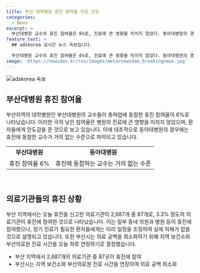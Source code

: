 ```yaml
---
title: 부산 대학병원 휴진 환자들 저조 안도
categories:
  - News
excerpt: >
  부산대병원 교수의 휴진 참여율은 6%로, 진료에 큰 영향을 미치지 않았다. 동아대병원의 경우 교수의 휴진 참여가 극 소수였고, 지역 의료기관 중 3.3%만이 휴진을 선언했다. 대한의사협회의 총파업에도 부산 지역 대학병원 교수들의 참여가 크게 낮았으며, 부산시는 이에 대비해 의료 공백을 최소화하기 위해 조치를 취했다. Participating Professors from Busan University Hospital's strike was just over 6%, minimally impacting outpatient care. The engagement in the strike by professors at Dong-A University Hospital was extremely low. Only 3.3% of local medical institutions declared a strike. In response to the low participation in the nationwide strike, Busan city has taken measures to minimize medical gaps.
feature_text: >
  ## adskorea 실시간 뉴스 속보입니다.

  부산대병원 교수의 휴진 참여율은 6%로, 진료에 큰 영향을 미치지 않았다. 동아대병원의 경우 교수의 휴진 참여가 극 소수였고, 지역 의료기관 중 3.3%만이 휴진을 선언했다. 대한의사협회의 총파업에도 부산 지역 대학병원 교수들의 참여가 크게 낮았으며, 부산시는 이에 대비해 의료 공백을 최소화하기 위해 조치를 취했다. Participating Professors from Busan University Hospital's strike was just over 6%, minimally impacting outpatient care. The engagement in the strike by professors at Dong-A University Hospital was extremely low. Only 3.3% of local medical institutions declared a strike. In response to the low participation in the nationwide strike, Busan city has taken measures to minimize medical gaps.
image: 'https://newsdao.kr/res/images/meta/newsdao_breakingnews.jpg'
---
```


<p><img src="https://newsdao.kr/res/images/meta/newsdao_breakingnews.jpg" alt="adskorea 속보" /></p>

<h2 data-ke-size="size26">부산대병원 휴진 참여율</h2>

<p data-ke-size="size16">부산지역의 대학병원인 부산대병원의 교수들이 총파업에 동참한 휴진 참여율이 6%로 나타났습니다. 이러한 극히 낮은 참여율은 병원의 진료에 큰 영향을 미치지 않았으며, 환자들에게 안도감을 준 것으로 보고 있습니다. 이에 대조적으로 동아대병원의 경우에는 휴진에 동참한 교수가 거의 없는 수준으로 파악되고 있습니다.</p>

<table>
  <tr>
    <td style="text-align: center; height: 17px;"><b>부산대병원</b></td>
    <td style="text-align: center; height: 17px;"><b>동아대병원</b></td>
  </tr>
  <tr>
    <td style="text-align: center; height: 17px;">휴진 참여율 6%</td>
    <td style="text-align: center; height: 17px;">휴진에 동참하는 교수는 거의 없는 수준</td>
  </tr>
</table>

<p data-ke-size="size16">&nbsp;</p>

<h2 data-ke-size="size26">의료기관들의 휴진 상황</h2>

<p data-ke-size="size16">부산 지역에서는 오늘 휴진을 신고한 의료기관이 2,687개 중 87개로, 3.3% 정도의 의료기관이 휴진에 참여한 것으로 나타났습니다. 이는 일부 동네 의원과 병원 등이 휴진에 참여했으나, 정기 진료가 필요한 환자들에게는 미리 일정을 조정하여 실제 피해가 없을 것으로 설명되고 있습니다. 또한 부산시는 의료 공백을 최소화하기 위해 지역 보건소와 부산의료원 진료 시간을 오늘 하루 연장하기로 결정했습니다.</p>

<ul>
  <li>부산 지역에서 2,687개의 의료기관 중 87곳이 휴진에 참여</li>
  <li>부산시는 지역 보건소와 부산의료원 진료 시간을 연장하여 의료 공백 최소화</li>
</ul>

<p data-ke-size="size16">&nbsp;</p>

